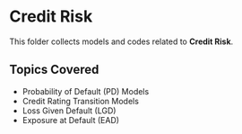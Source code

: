 # Credit Risk

This folder collects models and codes related to **Credit Risk**.

## Topics Covered
- Probability of Default (PD) Models
- Credit Rating Transition Models
- Loss Given Default (LGD)
- Exposure at Default (EAD)
